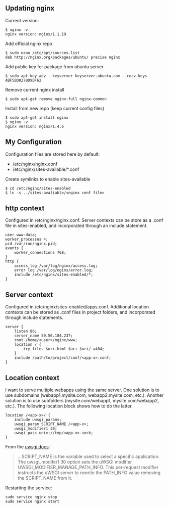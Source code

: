 Updating nginx
--------------
Current version:

    $ nginx -v
    nginx version: nginx/1.1.19

Add official nginx repo

    $ sudo nano /etc/apt/sources.list
    deb http://nginx.org/packages/ubuntu/ precise nginx

Add public key for package from ubuntu server

    $ sudo apt-key adv --keyserver keyserver.ubuntu.com --recv-keys ABF5BD827BD9BF62

Remove current nginx install

    $ sudo apt-get remove nginx-full nginx-common

Install from new repo (keep current config files)

    $ sudo apt-get install nginx
    $ nginx -v
    nginx version: nginx/1.4.6

My Configuration
-------------
Configuration files are stored here by default:
* /etc/nginx/nginx.conf
* /etc/nginx/sites-available/*.conf

Create symlinks to enable sites-available

    $ cd /etc/nginx/sites-enabled
    $ ln -s ../sites-avaliable/<nginx conf file>

http context
------------
Configured in /etc/nginx/nginx.conf. Server contexts can be store as a .conf file in sites-enabled, and incorporated through an include statement.

```Nginx
user www-data;
worker_processes 4;
pid /var/run/nginx.pid;
events {
    worker_connections 768;
}
http {
    access_log /var/log/nginx/access.log;
    error_log /var/log/nginx/error.log;
    include /etc/nginx/sites-enabled/*;
}
```

Server context
--------------
Configured in /etc/nginx/sites-enabled/apps.conf. Additional location contexts can be stored as .conf files in project folders, and incorporated through include statements.

```Nginx
server {
    listen 80;
    server_name 50.56.184.237;
    root /home/<user>/nginx/www;
    location / {
        try_files $uri.html $uri $uri/ =404;
    }
    include /path/to/project/conf/<app-x>.conf;
}
```

Location context
----------------
I want to serve multiple webapps using the same server. One solution is to use subdomains (webapp1.mysite.com, webapp2.mysite.com, etc.). Another solution is to use subfolders (mysite.com/webapp1, mysite.com/webapp2, etc.). The following location block shows how to do the latter. 

```Nginx
location /<app-x>/ {
    include uwsgi_params;
    uwsgi_param SCRIPT_NAME /<app-x>;
    uwsgi_modifier1 30;
    uwsgi_pass unix://tmp/<app-x>.sock;
}
```

From the [uwsgi docs](http://uwsgi-docs.readthedocs.org/en/latest/Nginx.html#dynamic-apps):
>...SCRIPT\_NAME is the variable used to select a specific application. The uwsgi\_modifer1 30 option sets the uWSGI modifier UWSGI_MODIFIER_MANAGE_PATH_INFO. This per-request modifier instructs the uWSGI server to rewrite the PATH_INFO value removing the SCRIPT_NAME from it.

Restarting the service:

    sudo service nginx stop
    sudo service nginx start

